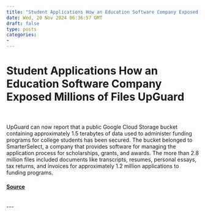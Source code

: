```yaml
---
title: "Student Applications How an Education Software Company Exposed Millions of Files UpGuard"
date: Wed, 20 Nov 2024 06:36:57 GMT
draft: false
type: posts
categories: 
- 
---
```

# Student Applications How an Education Software Company Exposed Millions of Files UpGuard

<br/>

<br/>
UpGuard can now report that a public Google Cloud Storage bucket containing approximately 1.5 terabytes of data used to administer funding programs for college students has been secured. The bucket belonged to SmarterSelect, a company that provides software for managing the application process for scholarships, grants, and awards. The more than 2.8 million files included documents like transcripts, resumes, personal essays, tax returns, and invoices for approximately 1.2 million applications to funding programs.

#### [Source](https://www.upguard.com/breaches/smarterselect)

<br/>
---
